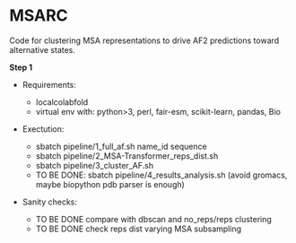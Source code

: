 # MSARC
Code for clustering MSA representations to drive AF2 predictions toward alternative states.

**Step 1**
- Requirements: 
    - localcolabfold 
    - virtual env with: python>3, perl, fair-esm, scikit-learn, pandas, Bio

- Exectution: 
    - sbatch pipeline/1_full_af.sh name_id sequence
    - sbatch pipeline/2_MSA-Transformer_reps_dist.sh
    - sbatch pipeline/3_cluster_AF.sh
    - TO BE DONE: sbatch pipeline/4_results_analysis.sh (avoid gromacs, maybe biopython pdb parser is enough)

- Sanity checks:
    - TO BE DONE compare with dbscan and no_reps/reps clustering
    - TO BE DONE check reps dist varying MSA subsampling
